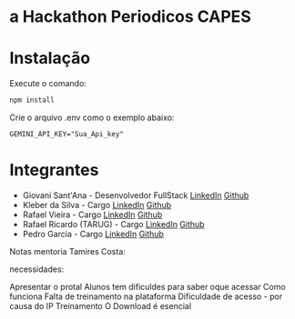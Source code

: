 # a Hackathon Periodicos CAPES

# Instalação

Execute o comando:

```bash
npm install
```

Crie o arquivo .env como o exemplo abaixo:

```
GEMINI_API_KEY="Sua_Api_key"
```

# Integrantes

- Giovani Sant'Ana - Desenvolvedor FullStack [LinkedIn](https://www.linkedin.com/in/giovani-sant-ana/) [Github](https://github.com/Giovani-SantAna-Pedroso)
- Kleber da Silva - Cargo [LinkedIn](https://www.linkedin.com/in/kleberdasilva-/) [Github](https://github.com/klebers022)
- Rafael Vieira - Cargo [LinkedIn](https://www.linkedin.com/in/rafaelrvs/) [Github](https://github.com/rafaelrvs)
- Rafael Ricardo (TARUG) - Cargo [LinkedIn](https://www.linkedin.com/in/tarug/) [Github](#)
- Pedro Garcia - Cargo [LinkedIn](https://www.linkedin.com/in/pedro-garcia-6837a7266/) [Github](https://github.com/PedroGS13876)

Notas mentoria Tamires Costa:

necessidades:

Apresentar o protal
Alunos tem dificuldes para saber oque acessar Como funciona
Falta de treinamento na plataforma
Dificuldade de acesso - por causa do IP
Treinamento
O Download é esencial
